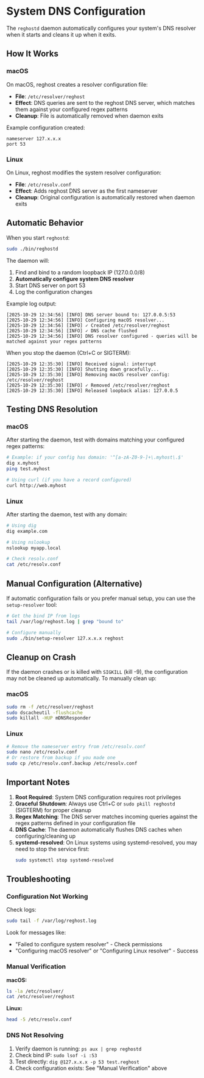 # System DNS Configuration

The `reghostd` daemon automatically configures your system's DNS resolver when it starts and cleans it up when it exits.

## How It Works

### macOS

On macOS, reghost creates a resolver configuration file:
- **File**: `/etc/resolver/reghost`
- **Effect**: DNS queries are sent to the reghost DNS server, which matches them against your configured regex patterns
- **Cleanup**: File is automatically removed when daemon exits

Example configuration created:
```
nameserver 127.x.x.x
port 53
```

### Linux

On Linux, reghost modifies the system resolver configuration:
- **File**: `/etc/resolv.conf`
- **Effect**: Adds reghost DNS server as the first nameserver
- **Cleanup**: Original configuration is automatically restored when daemon exits

## Automatic Behavior

When you start `reghostd`:
```bash
sudo ./bin/reghostd
```

The daemon will:
1. Find and bind to a random loopback IP (127.0.0.0/8)
2. **Automatically configure system DNS resolver**
3. Start DNS server on port 53
4. Log the configuration changes

Example log output:
```
[2025-10-29 12:34:56] [INFO] DNS server bound to: 127.0.0.5:53
[2025-10-29 12:34:56] [INFO] Configuring macOS resolver...
[2025-10-29 12:34:56] [INFO] ✓ Created /etc/resolver/reghost
[2025-10-29 12:34:56] [INFO] ✓ DNS cache flushed
[2025-10-29 12:34:56] [INFO] DNS resolver configured - queries will be matched against your regex patterns
```

When you stop the daemon (Ctrl+C or SIGTERM):
```
[2025-10-29 12:35:30] [INFO] Received signal: interrupt
[2025-10-29 12:35:30] [INFO] Shutting down gracefully...
[2025-10-29 12:35:30] [INFO] Removing macOS resolver config: /etc/resolver/reghost
[2025-10-29 12:35:30] [INFO] ✓ Removed /etc/resolver/reghost
[2025-10-29 12:35:30] [INFO] Released loopback alias: 127.0.0.5
```

## Testing DNS Resolution

### macOS

After starting the daemon, test with domains matching your configured regex patterns:

```bash
# Example: if your config has domain: '^[a-zA-Z0-9-]+\.myhost\.$'
dig x.myhost
ping test.myhost

# Using curl (if you have a record configured)
curl http://web.myhost
```

### Linux

After starting the daemon, test with any domain:

```bash
# Using dig
dig example.com

# Using nslookup
nslookup myapp.local

# Check resolv.conf
cat /etc/resolv.conf
```

## Manual Configuration (Alternative)

If automatic configuration fails or you prefer manual setup, you can use the `setup-resolver` tool:

```bash
# Get the bind IP from logs
tail /var/log/reghost.log | grep "bound to"

# Configure manually
sudo ./bin/setup-resolver 127.x.x.x reghost
```

## Cleanup on Crash

If the daemon crashes or is killed with `SIGKILL` (kill -9), the configuration may not be cleaned up automatically. To manually clean up:

### macOS
```bash
sudo rm -f /etc/resolver/reghost
sudo dscacheutil -flushcache
sudo killall -HUP mDNSResponder
```

### Linux
```bash
# Remove the nameserver entry from /etc/resolv.conf
sudo nano /etc/resolv.conf
# Or restore from backup if you made one
sudo cp /etc/resolv.conf.backup /etc/resolv.conf
```

## Important Notes

1. **Root Required**: System DNS configuration requires root privileges
2. **Graceful Shutdown**: Always use Ctrl+C or `sudo pkill reghostd` (SIGTERM) for proper cleanup
3. **Regex Matching**: The DNS server matches incoming queries against the regex patterns defined in your configuration file
4. **DNS Cache**: The daemon automatically flushes DNS caches when configuring/cleaning up
5. **systemd-resolved**: On Linux systems using systemd-resolved, you may need to stop the service first:
   ```bash
   sudo systemctl stop systemd-resolved
   ```

## Troubleshooting

### Configuration Not Working

Check logs:
```bash
sudo tail -f /var/log/reghost.log
```

Look for messages like:
- "Failed to configure system resolver" - Check permissions
- "Configuring macOS resolver" or "Configuring Linux resolver" - Success

### Manual Verification

**macOS:**
```bash
ls -la /etc/resolver/
cat /etc/resolver/reghost
```

**Linux:**
```bash
head -5 /etc/resolv.conf
```

### DNS Not Resolving

1. Verify daemon is running: `ps aux | grep reghostd`
2. Check bind IP: `sudo lsof -i :53`
3. Test directly: `dig @127.x.x.x -p 53 test.reghost`
4. Check configuration exists: See "Manual Verification" above
